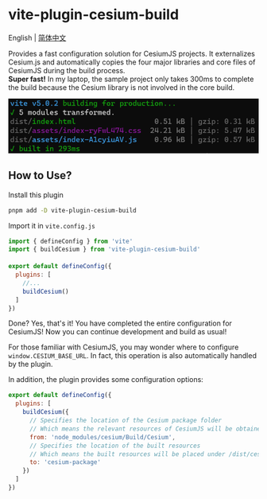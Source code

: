 # vite-plugin-cesium-build

English | [简体中文](/README.zh-CN.md)

Provides a fast configuration solution for CesiumJS projects. It externalizes Cesium.js and automatically copies the four major libraries and core files of CesiumJS during the build process.  
**Super fast!** In my laptop, the sample project only takes 300ms to complete the build because the Cesium library is not involved in the core build.

![Alt text](readme-image.png)

## How to Use?

Install this plugin

```sh
pnpm add -D vite-plugin-cesium-build
```

Import it in `vite.config.js`

```javascript
import { defineConfig } from 'vite'
import { buildCesium } from 'vite-plugin-cesium-build'

export default defineConfig({
  plugins: [
    //...
    buildCesium()
  ]
})
```

Done? Yes, that's it! You have completed the entire configuration for CesiumJS! Now you can continue development and build as usual!

For those familiar with CesiumJS, you may wonder where to configure `window.CESIUM_BASE_URL`. In fact, this operation is also automatically handled by the plugin.

In addition, the plugin provides some configuration options:

```javascript
export default defineConfig({
  plugins: [
    buildCesium({
      // Specifies the location of the Cesium package folder
      // Which means the relevant resources of CesiumJS will be obtained from this folder
      from: 'node_modules/cesium/Build/Cesium',
      // Specifies the location of the built resources
      // Which means the built resources will be placed under /dist/cesium-package/
      to: 'cesium-package'
    })
  ]
})
```
